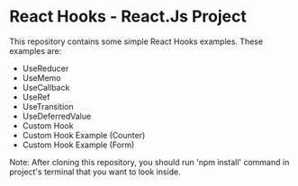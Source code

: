 # React Hooks - React.Js Project

This repository contains some simple React Hooks examples. These examples are:

- UseReducer
- UseMemo
- UseCallback
- UseRef
- UseTransition
- UseDeferredValue
- Custom Hook
- Custom Hook Example (Counter)
- Custom Hook Example (Form)

Note: After cloning this repository, you should run 'npm install' command in project's terminal that you want to look inside.
